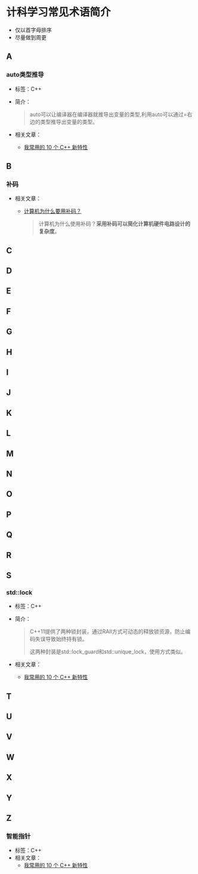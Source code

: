 # 计科学习常见术语简介

* 仅以首字母排序
* 尽量做到周更

## A

### auto类型推导

* 标签：C++

* 简介：

  > auto可以让编译器在编译器就推导出变量的类型,利用auto可以通过=右边的类型推导出变量的类型。

* 相关文章：

  * [我常用的 10 个 C++ 新特性](https://mp.weixin.qq.com/s?__biz=MzAxNDI5NzEzNg==&mid=2651163001&idx=1&sn=785da206529f257cc337e75f1becc56f&chksm=80645826b713d130feb765c40ca173b1fc9a8ba7a62ebf9f66bb20c40ee4b75b0c30048f5737&mpshare=1&scene=23&srcid=0702bDK9I3bVmhx3DgJRwJSx&sharer_sharetime=1625215100229&sharer_shareid=0dc610b51d544a10fbb7de1d28137982#rd)

## B

### 补码

* 相关文章：

  * [计算机为什么要用补码？](https://mp.weixin.qq.com/s?__biz=MzU4Mzc3MzM3NA==&mid=2247485027&idx=1&sn=80e92e7adeb7287ff5739de60fe47809&chksm=fda2bbb2cad532a4dc57c337f90b2a1abc3a51b8d54e891693540afcbaab0e4c36d330ff2a73&mpshare=1&scene=23&srcid=0704daq05x7PRU5jWabBhWIX&sharer_sharetime=1625330272160&sharer_shareid=0dc610b51d544a10fbb7de1d28137982#rd)

    > 计算机为什么使用补码？**采用补码可以简化计算机硬件电路设计的复杂度**。

## C

## D

## E

## F

## G

## H

## I

## J

## K

## L

## M

## N

## O

## P

## Q

## R

## S

### std::lock

* 标签：C++

* 简介：

  > C++11提供了两种锁封装，通过RAII方式可动态的释放锁资源，防止编码失误导致始终持有锁。
  >
  > 这两种封装是std::lock_guard和std::unique_lock，使用方式类似。

* 相关文章：

  * [我常用的 10 个 C++ 新特性](https://mp.weixin.qq.com/s?__biz=MzAxNDI5NzEzNg==&mid=2651163001&idx=1&sn=785da206529f257cc337e75f1becc56f&chksm=80645826b713d130feb765c40ca173b1fc9a8ba7a62ebf9f66bb20c40ee4b75b0c30048f5737&mpshare=1&scene=23&srcid=0702bDK9I3bVmhx3DgJRwJSx&sharer_sharetime=1625215100229&sharer_shareid=0dc610b51d544a10fbb7de1d28137982#rd)

## T

## U

## V

## W

## X

## Y

## Z

### 智能指针

* 标签：C++
* 相关文章：
  * [我常用的 10 个 C++ 新特性](https://mp.weixin.qq.com/s?__biz=MzAxNDI5NzEzNg==&mid=2651163001&idx=1&sn=785da206529f257cc337e75f1becc56f&chksm=80645826b713d130feb765c40ca173b1fc9a8ba7a62ebf9f66bb20c40ee4b75b0c30048f5737&mpshare=1&scene=23&srcid=0702bDK9I3bVmhx3DgJRwJSx&sharer_sharetime=1625215100229&sharer_shareid=0dc610b51d544a10fbb7de1d28137982#rd)



